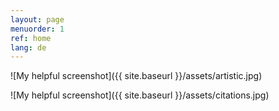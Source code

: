 ```yaml
---
layout: page
menuorder: 1
ref: home
lang: de
---
```



![My helpful screenshot]({{ site.baseurl }}/assets/artistic.jpg)

![My helpful screenshot]({{ site.baseurl }}/assets/citations.jpg)

